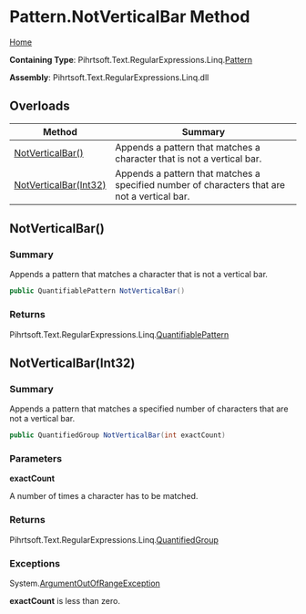 # Pattern\.NotVerticalBar Method

[Home](../../../../../../README.md)

**Containing Type**: Pihrtsoft\.Text\.RegularExpressions\.Linq\.[Pattern](../README.md)

**Assembly**: Pihrtsoft\.Text\.RegularExpressions\.Linq\.dll

## Overloads

| Method | Summary |
| ------ | ------- |
| [NotVerticalBar()](#Pihrtsoft_Text_RegularExpressions_Linq_Pattern_NotVerticalBar) | Appends a pattern that matches a character that is not a vertical bar\. |
| [NotVerticalBar(Int32)](#Pihrtsoft_Text_RegularExpressions_Linq_Pattern_NotVerticalBar_System_Int32_) | Appends a pattern that matches a specified number of characters that are not a vertical bar\. |

## NotVerticalBar\(\) <a name="Pihrtsoft_Text_RegularExpressions_Linq_Pattern_NotVerticalBar"></a>

### Summary

Appends a pattern that matches a character that is not a vertical bar\.

```csharp
public QuantifiablePattern NotVerticalBar()
```

### Returns

Pihrtsoft\.Text\.RegularExpressions\.Linq\.[QuantifiablePattern](../../QuantifiablePattern/README.md)

## NotVerticalBar\(Int32\) <a name="Pihrtsoft_Text_RegularExpressions_Linq_Pattern_NotVerticalBar_System_Int32_"></a>

### Summary

Appends a pattern that matches a specified number of characters that are not a vertical bar\.

```csharp
public QuantifiedGroup NotVerticalBar(int exactCount)
```

### Parameters

**exactCount**

A number of times a character has to be matched\.

### Returns

Pihrtsoft\.Text\.RegularExpressions\.Linq\.[QuantifiedGroup](../../QuantifiedGroup/README.md)

### Exceptions

System\.[ArgumentOutOfRangeException](https://docs.microsoft.com/en-us/dotnet/api/system.argumentoutofrangeexception)

**exactCount** is less than zero\.

